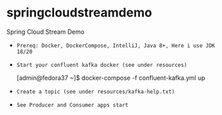 # springcloudstreamdemo
Spring Cloud Stream Demo

-     Prereq: Docker, DockerCompose, IntelliJ, Java 8+, Here i use JDK 18/20 

-     Start your confluent kafka docker (see under resources)
    [admin@fedora37 ~]$ docker-compose -f confluent-kafka.yml up 
-     Create a topic (see under resources/kafka-help.txt)
-     See Producer and Consumer apps start